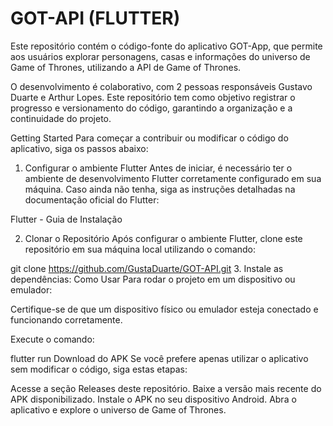 # GOT-API (FLUTTER)
Este repositório contém o código-fonte do aplicativo GOT-App, que permite aos usuários explorar personagens, casas e informações do universo de Game of Thrones, utilizando a API de Game of Thrones.

O desenvolvimento é colaborativo, com 2 pessoas responsáveis Gustavo Duarte e Arthur Lopes. Este repositório tem como objetivo registrar o progresso e versionamento do código, garantindo a organização e a continuidade do projeto.

Getting Started
Para começar a contribuir ou modificar o código do aplicativo, siga os passos abaixo:

1. Configurar o ambiente Flutter
Antes de iniciar, é necessário ter o ambiente de desenvolvimento Flutter corretamente configurado em sua máquina. Caso ainda não tenha, siga as instruções detalhadas na documentação oficial do Flutter:

Flutter - Guia de Instalação

2. Clonar o Repositório
Após configurar o ambiente Flutter, clone este repositório em sua máquina local utilizando o comando:

git clone https://github.com/GustaDuarte/GOT-API.git
3. Instale as dependências:
Como Usar
Para rodar o projeto em um dispositivo ou emulador:

Certifique-se de que um dispositivo físico ou emulador esteja conectado e funcionando corretamente.

Execute o comando:

flutter run
Download do APK
Se você prefere apenas utilizar o aplicativo sem modificar o código, siga estas etapas:

Acesse a seção Releases deste repositório.
Baixe a versão mais recente do APK disponibilizado.
Instale o APK no seu dispositivo Android.
Abra o aplicativo e explore o universo de Game of Thrones.
